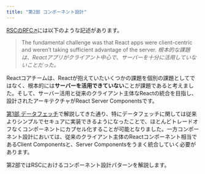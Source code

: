 ```yaml
---
title: "第2部 コンポーネント設計"
---
```


[RSCのRFC↗︎](https://github.com/reactjs/rfcs/blob/main/text/0188-server-components.md)には以下のような記述があります。

> The fundamental challenge was that React apps were client-centric and weren’t taking sufficient advantage of the server.
> _根本的な課題は、Reactアプリがクライアント中心で、サーバーを十分に活用していないことだった。_

Reactコアチームは、Reactが抱えていたいくつかの課題を個別の課題としてではなく、根本的には**サーバーを活用できていない**ことが課題であると考えました。そして、サーバー活用と従来のクライアント主体なReactの統合を目指し、設計されたアーキテクチャがReact Server Componentsです。

[第1部 データフェッチ](part_1)で解説してきた通り、特にデータフェッチに関しては従来よりシンプルでセキュアに実装できるようになったことで、ほとんどトレードオフなくコンポーネントにカプセル化することが可能となりました。一方コンポーネント設計においては、従来のクライアント主体のReactコンポーネント相当であるClient Componentsと、Server Componentsをうまく統合していく必要があります。

第2部ではRSCにおけるコンポーネント設計パターンを解説します。
